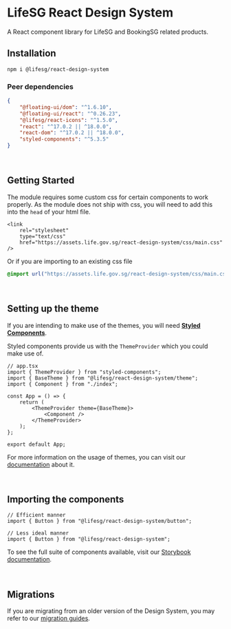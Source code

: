 # LifeSG React Design System

A React component library for LifeSG and BookingSG related products.

## Installation

```
npm i @lifesg/react-design-system
```

### Peer dependencies

```json
{
    "@floating-ui/dom": "^1.6.10",
    "@floating-ui/react": "^0.26.23",
    "@lifesg/react-icons": "^1.5.0",
    "react": "^17.0.2 || ^18.0.0",
    "react-dom": "^17.0.2 || ^18.0.0",
    "styled-components": "^5.3.5"
}
```

<br />

## Getting Started

The module requires some custom css for certain components to work properly. As the module does not ship with css, you will need to add this into the `head` of your html file.

```tsx
<link
    rel="stylesheet"
    type="text/css"
    href="https://assets.life.gov.sg/react-design-system/css/main.css"
/>
```

Or if you are importing to an existing css file

```css
@import url("https://assets.life.gov.sg/react-design-system/css/main.css");
```

<br />

## Setting up the theme

If you are intending to make use of the themes, you will need [**Styled Components**](https://styled-components.com/docs).

Styled components provide us with the `ThemeProvider` which you could make use of.

```tsx
// app.tsx
import { ThemeProvider } from "styled-components";
import { BaseTheme } from "@lifesg/react-design-system/theme";
import { Component } from "./index";

const App = () => {
    return (
        <ThemeProvider theme={BaseTheme}>
            <Component />
        </ThemeProvider>
    );
};

export default App;
```

For more information on the usage of themes, you can visit our [documentation](https://designsystem.life.gov.sg/react/index.html?path=/docs/getting-started-themes--docs) about it.

<br />

## Importing the components

```tsx
// Efficient manner
import { Button } from "@lifesg/react-design-system/button";

// Less ideal manner
import { Button } from "@lifesg/react-design-system";
```

To see the full suite of components available, visit our [Storybook documentation](https://designsystem.life.gov.sg/react/index.html?path=/docs/getting-started-installation--docs).

<br />

## Migrations

If you are migrating from an older version of the Design System, you may refer to our [migration guides](https://github.com/LifeSG/react-design-system/wiki).
